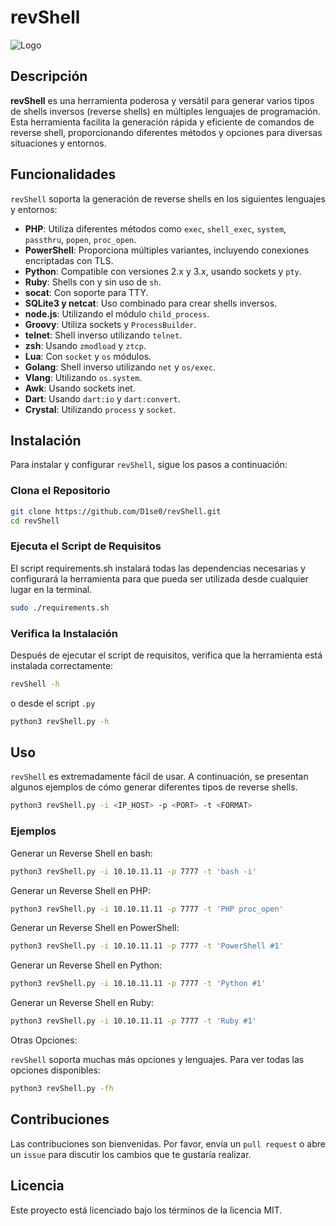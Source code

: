 # revShell

![Logo](https://path-to-your-logo-image/logo.png)

## Descripción

**revShell** es una herramienta poderosa y versátil para generar varios tipos de shells inversos (reverse shells) en múltiples lenguajes de programación. Esta herramienta facilita la generación rápida y eficiente de comandos de reverse shell, proporcionando diferentes métodos y opciones para diversas situaciones y entornos.

## Funcionalidades

`revShell` soporta la generación de reverse shells en los siguientes lenguajes y entornos:

- **PHP**: Utiliza diferentes métodos como `exec`, `shell_exec`, `system`, `passthru`, `popen`, `proc_open`.
- **PowerShell**: Proporciona múltiples variantes, incluyendo conexiones encriptadas con TLS.
- **Python**: Compatible con versiones 2.x y 3.x, usando sockets y `pty`.
- **Ruby**: Shells con y sin uso de `sh`.
- **socat**: Con soporte para TTY.
- **SQLite3 y netcat**: Uso combinado para crear shells inversos.
- **node.js**: Utilizando el módulo `child_process`.
- **Groovy**: Utiliza sockets y `ProcessBuilder`.
- **telnet**: Shell inverso utilizando `telnet`.
- **zsh**: Usando `zmodload` y `ztcp`.
- **Lua**: Con `socket` y `os` módulos.
- **Golang**: Shell inverso utilizando `net` y `os/exec`.
- **Vlang**: Utilizando `os.system`.
- **Awk**: Usando sockets inet.
- **Dart**: Usando `dart:io` y `dart:convert`.
- **Crystal**: Utilizando `process` y `socket`.

## Instalación

Para instalar y configurar `revShell`, sigue los pasos a continuación:

### Clona el Repositorio

```bash
git clone https://github.com/D1se0/revShell.git
cd revShell
```

### Ejecuta el Script de Requisitos

El script requirements.sh instalará todas las dependencias necesarias y configurará la herramienta para que pueda ser utilizada desde cualquier lugar en la terminal.

```bash
sudo ./requirements.sh
```

### Verifica la Instalación

Después de ejecutar el script de requisitos, verifica que la herramienta está instalada correctamente:

```bash
revShell -h
```
o desde el script `.py`

```bash
python3 revShell.py -h
```

## Uso

`revShell` es extremadamente fácil de usar. A continuación, se presentan algunos ejemplos de cómo generar diferentes tipos de reverse shells.

```bash
python3 revShell.py -i <IP_HOST> -p <PORT> -t <FORMAT>
```

### Ejemplos

Generar un Reverse Shell en bash:

```bash
python3 revShell.py -i 10.10.11.11 -p 7777 -t 'bash -i'
```

Generar un Reverse Shell en PHP:

```bash
python3 revShell.py -i 10.10.11.11 -p 7777 -t 'PHP proc_open'
```

Generar un Reverse Shell en PowerShell:

```bash
python3 revShell.py -i 10.10.11.11 -p 7777 -t 'PowerShell #1'
```

Generar un Reverse Shell en Python:

```bash
python3 revShell.py -i 10.10.11.11 -p 7777 -t 'Python #1'
```

Generar un Reverse Shell en Ruby:

```bash
python3 revShell.py -i 10.10.11.11 -p 7777 -t 'Ruby #1'
```

Otras Opciones:

`revShell` soporta muchas más opciones y lenguajes. Para ver todas las opciones disponibles:

```bash
python3 revShell.py -fh
```

## Contribuciones

Las contribuciones son bienvenidas. Por favor, envía un `pull request` o abre un `issue` para discutir los cambios que te gustaría realizar.

## Licencia

Este proyecto está licenciado bajo los términos de la licencia MIT.
